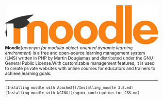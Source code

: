 ![moodle logo](/images/Moodle.png)
**Moodle**(_acronym for modular object-oriented dynamic learning environment_) is a free and open-source learning management system (LMS) written in PHP by Martin Dougiamas and distributed under the GNU General Public License.With customizable management features, it is used to create private websites with online courses for educators and trainers to achieve learning goals.
***
``[Installing moodle with Apache2](/Installing_moodle 3.8.md)``
``[Installing moodle with NGINX](/nginx_confrigution_for_CSS.md)``

